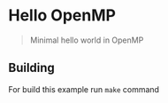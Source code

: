 Hello OpenMP
======================================
> Minimal hello world in OpenMP

Building
-------------------------------------
For build this example run `make` command
